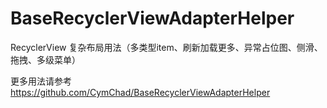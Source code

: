 # BaseRecyclerViewAdapterHelper
RecyclerView 复杂布局用法（多类型item、刷新加载更多、异常占位图、侧滑、拖拽、多级菜单）

 更多用法请参考 https://github.com/CymChad/BaseRecyclerViewAdapterHelper
